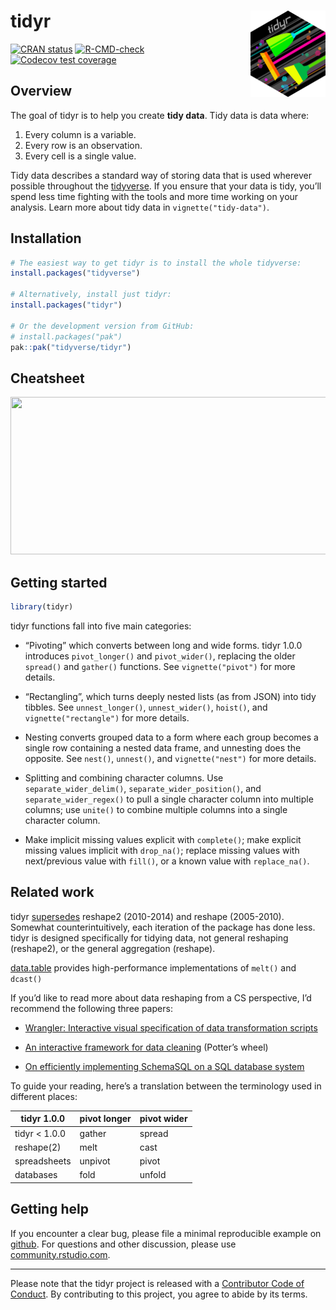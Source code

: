
<!-- README.md is generated from README.Rmd. Please edit that file -->

# tidyr <a href="https://tidyr.tidyverse.org"><img src="man/figures/logo.png" align="right" height="138" alt="tidyr website" /></a>

<!-- badges: start -->

[![CRAN
status](https://www.r-pkg.org/badges/version/tidyr)](https://cran.r-project.org/package=tidyr)
[![R-CMD-check](https://github.com/tidyverse/tidyr/actions/workflows/R-CMD-check.yaml/badge.svg)](https://github.com/tidyverse/tidyr/actions/workflows/R-CMD-check.yaml)
[![Codecov test
coverage](https://codecov.io/gh/tidyverse/tidyr/branch/main/graph/badge.svg)](https://app.codecov.io/gh/tidyverse/tidyr?branch=main)
<!-- badges: end -->

## Overview

The goal of tidyr is to help you create **tidy data**. Tidy data is data
where:

1.  Every column is a variable.
2.  Every row is an observation.
3.  Every cell is a single value.

Tidy data describes a standard way of storing data that is used wherever
possible throughout the [tidyverse](https://www.tidyverse.org/). If you
ensure that your data is tidy, you’ll spend less time fighting with the
tools and more time working on your analysis. Learn more about tidy data
in `vignette("tidy-data")`.

## Installation

``` r
# The easiest way to get tidyr is to install the whole tidyverse:
install.packages("tidyverse")

# Alternatively, install just tidyr:
install.packages("tidyr")

# Or the development version from GitHub:
# install.packages("pak")
pak::pak("tidyverse/tidyr")
```

## Cheatsheet

<a href="https://github.com/rstudio/cheatsheets/blob/master/tidyr.pdf"><img src="https://raw.githubusercontent.com/rstudio/cheatsheets/master/pngs/thumbnails/tidyr-thumbs.png" width="630" height="252"/></a>

## Getting started

``` r
library(tidyr)
```

tidyr functions fall into five main categories:

- “Pivoting” which converts between long and wide forms. tidyr 1.0.0
  introduces `pivot_longer()` and `pivot_wider()`, replacing the older
  `spread()` and `gather()` functions. See `vignette("pivot")` for more
  details.

- “Rectangling”, which turns deeply nested lists (as from JSON) into
  tidy tibbles. See `unnest_longer()`, `unnest_wider()`, `hoist()`, and
  `vignette("rectangle")` for more details.

- Nesting converts grouped data to a form where each group becomes a
  single row containing a nested data frame, and unnesting does the
  opposite. See `nest()`, `unnest()`, and `vignette("nest")` for more
  details.

- Splitting and combining character columns. Use `separate_wider_delim()`,
  `separate_wider_position()`, and `separate_wider_regex()` to pull a single
  character column into multiple columns; use `unite()` to combine multiple
  columns into a single character column.

- Make implicit missing values explicit with `complete()`; make explicit
  missing values implicit with `drop_na()`; replace missing values with
  next/previous value with `fill()`, or a known value with
  `replace_na()`.

## Related work

tidyr
[supersedes](https://lifecycle.r-lib.org/articles/stages.html#superseded)
reshape2 (2010-2014) and reshape (2005-2010). Somewhat
counterintuitively, each iteration of the package has done less. tidyr
is designed specifically for tidying data, not general reshaping
(reshape2), or the general aggregation (reshape).

[data.table](https://rdatatable.gitlab.io/data.table) provides
high-performance implementations of `melt()` and `dcast()`

If you’d like to read more about data reshaping from a CS perspective,
I’d recommend the following three papers:

- [Wrangler: Interactive visual specification of data transformation
  scripts](http://vis.stanford.edu/papers/wrangler)

- [An interactive framework for data
  cleaning](https://www2.eecs.berkeley.edu/Pubs/TechRpts/2000/CSD-00-1110.pdf)
  (Potter’s wheel)

- [On efficiently implementing SchemaSQL on a SQL database
  system](https://www.vldb.org/conf/1999/P45.pdf)

To guide your reading, here’s a translation between the terminology used
in different places:

| tidyr 1.0.0    | pivot longer | pivot wider |
|----------------|--------------|-------------|
| tidyr \< 1.0.0 | gather       | spread      |
| reshape(2)     | melt         | cast        |
| spreadsheets   | unpivot      | pivot       |
| databases      | fold         | unfold      |

## Getting help

If you encounter a clear bug, please file a minimal reproducible example
on [github](https://github.com/tidyverse/tidyr/issues). For questions
and other discussion, please use
[community.rstudio.com](https://community.rstudio.com/).

------------------------------------------------------------------------

Please note that the tidyr project is released with a [Contributor Code
of Conduct](https://tidyr.tidyverse.org/CODE_OF_CONDUCT.html). By
contributing to this project, you agree to abide by its terms.
